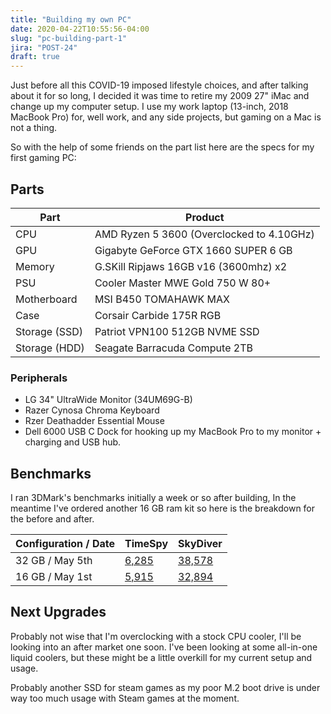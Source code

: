 ```yaml
---
title: "Building my own PC"
date: 2020-04-22T10:55:56-04:00
slug: "pc-building-part-1"
jira: "POST-24"
draft: true
---
```


Just before all this COVID-19 imposed lifestyle choices, and after talking about it for so long, I decided it was time to retire my 2009 27" iMac and change up my computer setup. I use my work laptop (13-inch, 2018 MacBook Pro) for, well work, and any side projects, but gaming on a Mac is not a thing.

So with the help of some friends on the part list here are the specs for my first gaming PC:

## Parts

| Part          | Product                                   |
| ------------- | ----------------------------------------- |
| CPU           | AMD Ryzen 5 3600 (Overclocked to 4.10GHz) |
| GPU           | Gigabyte GeForce GTX 1660 SUPER 6 GB      |
| Memory        | G.SKill Ripjaws 16GB v16 (3600mhz) x2     |
| PSU           | Cooler Master MWE Gold 750 W 80+          |
| Motherboard   | MSI B450 TOMAHAWK MAX                     |
| Case          | Corsair Carbide 175R RGB                  |
| Storage (SSD) | Patriot VPN100 512GB NVME SSD             |
| Storage (HDD) | Seagate Barracuda Compute 2TB             |

### Peripherals

- LG 34" UltraWide Monitor (34UM69G-B)
- Razer Cynosa Chroma Keyboard
- Rzer Deathadder Essential Mouse
- Dell 6000 USB C Dock for hooking up my MacBook Pro to my monitor + charging and USB hub.

## Benchmarks

I ran 3DMark's benchmarks initially a week or so after building, In the meantime I've ordered another 16 GB ram kit so here is the breakdown for the before and after.

| Configuration / Date | TimeSpy                                      | SkyDiver                                    |
| -------------------- | -------------------------------------------- | ------------------------------------------- |
| 32 GB / May 5th      | [6,285](https://www.3dmark.com/spy/11868164) | [38,578](https://www.3dmark.com/sd/5911583) |
| 16 GB / May 1st      | [5,915](https://www.3dmark.com/spy/11790173) | [32,894](https://www.3dmark.com/sd/5905804) |

## Next Upgrades

Probably not wise that I'm overclocking with a stock CPU cooler, I'll be looking into an after market one soon. I've been looking at some all-in-one liquid coolers, but these might be a little overkill for my current setup and usage. 

Probably another SSD for steam games as my poor M.2 boot drive is under way too much usage with Steam games at the moment. 
